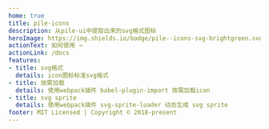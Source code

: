 ```yaml
---
home: true
title: pile-icons
description: 从pile-ui中提取出来的svg格式图标
heroImage: https://img.shields.io/badge/pile--icons-svg-brightgreen.svg
actionText: 如何使用 →
actionLink: /docs
features:
- title: svg格式
  details: icon图标标准svg格式
- title: 按需加载
  details: 使用webpack插件 babel-plugin-import 按需加载icon
- title: svg sprite
  details: 使用webpack插件 svg-sprite-loader 动态生成 svg sprite
footer: MIT Licensed | Copyright © 2018-present
---
```

